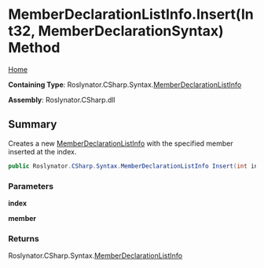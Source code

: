 # MemberDeclarationListInfo\.Insert\(Int32, MemberDeclarationSyntax\) Method

[Home](../../../../../README.md)

**Containing Type**: Roslynator\.CSharp\.Syntax\.[MemberDeclarationListInfo](../README.md)

**Assembly**: Roslynator\.CSharp\.dll

## Summary

Creates a new [MemberDeclarationListInfo](../README.md) with the specified member inserted at the index\.

```csharp
public Roslynator.CSharp.Syntax.MemberDeclarationListInfo Insert(int index, Microsoft.CodeAnalysis.CSharp.Syntax.MemberDeclarationSyntax member)
```

### Parameters

**index**

**member**

### Returns

Roslynator\.CSharp\.Syntax\.[MemberDeclarationListInfo](../README.md)

